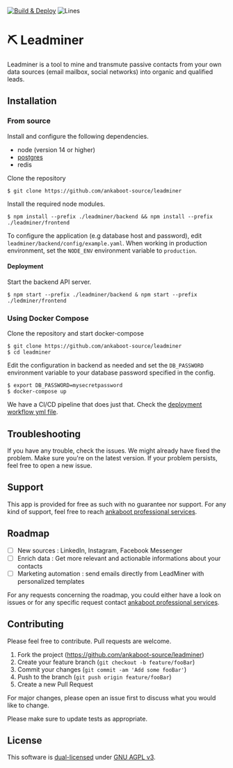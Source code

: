 <P><a href="https://github.com/ankaboot-source/leadminer/actions/workflows/Deploy.yml"><img src="https://github.com/ankaboot-source/leadminer/actions/workflows/Deploy.yml/badge.svg?branch=main" alt="Build & Deploy"></a>
<img src="https://img.shields.io/badge/Coverage-87.9%25-yellow.svg?style=flat" alt="Lines"></a></p>

# ⛏ Leadminer

Leadminer is a tool to mine and transmute passive contacts from your own data sources (email mailbox, social networks) into organic and qualified leads.

## Installation
### From source
Install and configure the following dependencies.
* node (version 14 or higher)
* [postgres](https://www.postgresql.org/docs/current/tutorial-start.html)
* redis

Clone the repository
```shell
$ git clone https://github.com/ankaboot-source/leadminer
```
Install the required node modules.
```shell
$ npm install --prefix ./leadminer/backend && npm install --prefix ./leadminer/frontend
```

To configure the application (e.g database host and password), edit `leadminer/backend/config/example.yaml`. When working in production environment, set the `NODE_ENV` environment variable to `production`.

#### Deployment
Start the backend API server.
```shell
$ npm start --prefix ./leadminer/backend & npm start --prefix ./ledminer/frontend
```
### Using Docker Compose
Clone the repository and start docker-compose
```shell
$ git clone https://github.com/ankaboot-source/leadminer
$ cd leadminer
```
Edit the configuration in backend as needed and set the `DB_PASSWORD` environment variable to your database password specified in the config.
```
$ export DB_PASSWORD=mysecretpassword
$ docker-compose up
```
We have a CI/CD pipeline that does just that. Check the [deployment workflow yml file](/.github/workflows/Deploy.yml).

## Troubleshooting
If you have any trouble, check the issues. We might already have fixed the problem. Make sure you're on the latest version. If your problem persists, feel free to open a new issue.

## Support

This app is provided for free as such with no guarantee nor support. For any kind of support, feel free to reach [ankaboot professional services](contact@ankaboot.fr).

## Roadmap
- [ ] New sources : LinkedIn, Instagram, Facebook Messenger
- [ ] Enrich data : Get more relevant and actionable informations about your contacts
- [ ] Marketing automation : send emails directly from LeadMiner with personalized templates

For any requests concerning the roadmap, you could either have a look on issues or for any specific request contact [ankaboot professional services](contact@ankaboot.fr).

## Contributing

Please feel free to contribute. Pull requests are welcome.


1. Fork the project (<https://github.com/ankaboot-source/leadminer>)
2. Create your feature branch (`git checkout -b feature/fooBar`)
3. Commit your changes (`git commit -am 'Add some fooBar'`)
4. Push to the branch (`git push origin feature/fooBar`)
5. Create a new Pull Request

For major changes, please open an issue first to discuss what you would like to change.

Please make sure to update tests as appropriate.

## License
This software is [dual-licensed](DUAL-LICENSE.md) under [GNU AGPL v3](LICENSE).
